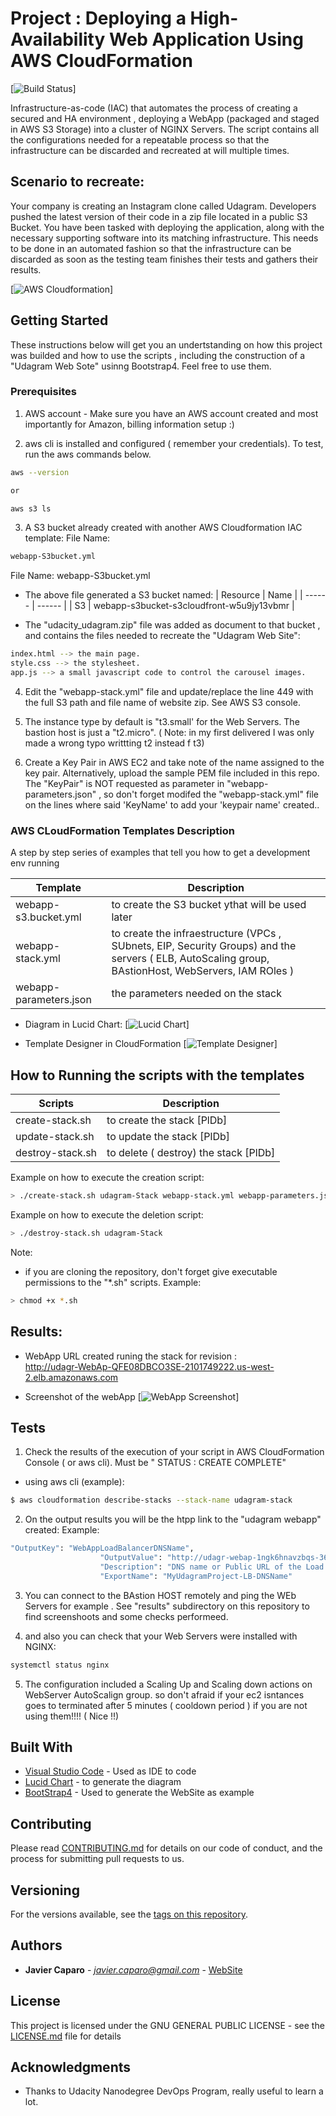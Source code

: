# Project :  Deploying a High-Availability Web Application Using AWS CloudFormation

[![Build Status](https://travis-ci.org/joemccann/dillinger.svg?branch=master)]

Infrastructure-as-code (IAC) that automates the process of creating a secured and HA environment , deploying  a WebApp  (packaged and staged in AWS S3 Storage) into a cluster of NGINX Servers. The script contains all the configurations needed for a repeatable process so that the infrastructure can be discarded and recreated at will multiple times.

## Scenario to recreate:

Your company is creating an Instagram clone called Udagram. Developers pushed the latest version of their code in a zip file located in a public S3 Bucket.
You have been tasked with deploying the application, along with the necessary supporting software into its matching infrastructure.
This needs to be done in an automated fashion so that the infrastructure can be discarded as soon as the testing team finishes their tests and gathers their results.

[![AWS Cloudformation](https://cdn.lynda.com/video/504618-185-636144053204152091_338x600_thumb.jpg)]

## Getting Started

These instructions below  will get you an undertstanding on how this project was builded and how to use the scripts , including  the construction of a "Udagram Web Sote" usinng Bootstrap4. Feel free to use them.

### Prerequisites

1. AWS account - Make sure you have an AWS account created and most importantly for Amazon, billing information setup :)

2. aws cli is installed and configured ( remember your credentials). To test, run the aws commands below.
```sh
aws --version

or 

aws s3 ls
```
3. A S3 bucket already created with another AWS Cloudformation IAC template:
File Name:
```sh
webapp-S3bucket.yml
```
   File Name: webapp-S3bucket.yml

- The above file generated a S3 bucket named: 
| Resource | Name |
| ------ | ------ |
| S3 | webapp-s3bucket-s3cloudfront-w5u9jy13vbmr | 

- The "udacity_udagram.zip" file was added as document to that bucket , and contains the files needed to recreate the "Udagram Web Site":
```sh
index.html --> the main page.
style.css --> the stylesheet.
app.js --> a small javascript code to control the carousel images.
``` 
4. Edit the "webapp-stack.yml" file and update/replace the line 449 with the full S3 path and file name of website zip. See AWS S3 console.

5. The instance type by default is "t3.small' for the Web Servers. The bastion host is just a "t2.micro". ( Note: in my first delivered I was only made a wrong typo writtting t2 instead f t3)

6. Create a Key Pair in AWS EC2 and take note of the name assigned to the key pair. Alternatively, upload the sample PEM file included in this repo. The "KeyPair" is NOT requested as parameter in "webapp-parameters.json" , so don't forget modifed the "webapp-stack.yml" file on the lines where said 'KeyName' to add your 'keypair name' created..

### AWS CLoudFormation Templates Description

A step by step series of examples that tell you how to get a development env running

| Template | Description |
| ------ | ------ |
| webapp-s3.bucket.yml | to create the S3 bucket ythat will be used later |
| webapp-stack.yml | to create the infraestructure (VPCs , SUbnets, EIP, Security Groups) and the servers ( ELB, AutoScaling group, BAstionHost, WebServers, IAM ROles ) |
| webapp-parameters.json | the parameters needed on the stack |

- Diagram in Lucid Chart:
[![Lucid Chart](https://webapp-s3bucket-s3cloudfront-w5u9jy13vbmr.s3-us-west-2.amazonaws.com/Udagram+WebApp+Project+-+Udacity.png)]

- Template Designer in CloudFormation
[![Template Designer](https://webapp-s3bucket-s3cloudfront-w5u9jy13vbmr.s3-us-west-2.amazonaws.com/webapp-template-designer.png)]

##  How to Running the scripts with the templates

| Scripts | Description |
| ------ | ------ |
| create-stack.sh | to create the stack  [PlDb] |
| update-stack.sh | to update the stack  [PlDb] |
| destroy-stack.sh | to delete ( destroy) the stack  [PlDb] |


Example on how to execute the creation script:
```sh
> ./create-stack.sh udagram-Stack webapp-stack.yml webapp-parameters.json
```

Example on how to execute the deletion script:
```sh
> ./destroy-stack.sh udagram-Stack 
```
Note:
* if you are cloning the repository, don't forget give executable permissions to the "*.sh" scripts. Example:
```sh
> chmod +x *.sh
```

## Results:
-  WebApp URL  created runing the stack for revision  :  
http://udagr-WebAp-QFE08DBCO3SE-2101749222.us-west-2.elb.amazonaws.com


- Screenshot of the webApp
[![WebApp Screenshot](https://webapp-s3bucket-s3cloudfront-w5u9jy13vbmr.s3-us-west-2.amazonaws.com/udagram+webapp+generated.jpg)]



## Tests

1. Check the results of the execution of your script in AWS CloudFormation Console ( or aws cli). Must be " STATUS : CREATE COMPLETE"
* using aws cli (example):
```sh
$ aws cloudformation describe-stacks --stack-name udagram-stack
```

2. On the output results  you will be the htpp link to the "udagram webapp" created: Example:
```sh
"OutputKey": "WebAppLoadBalancerDNSName",
                    "OutputValue": "http://udagr-webap-1ngk6hnavzbqs-361472458.us-west-2.elb.amazonaws.com/",
                    "Description": "DNS name or Public URL of the Load Balancer",
                    "ExportName": "MyUdagramProject-LB-DNSName"
```

3. You can connect to the BAstion HOST remotely and ping the WEb Servers for example . See "results" subdirectory on this repository to find screenshoots and some checks performeed.

4. and also you can check that  your Web Servers were installed with NGINX:
```sh
systemctl status nginx
```

5. The configuration included a Scaling Up and Scaling down actions on WebServer AutoScalign group. so don't afraid if your ec2 isntances goes to terminated after 5 minutes ( cooldown period ) if you are not using them!!!! ( Nice !!) 

## Built With

* [Visual Studio Code](http://www.dropwizard.io/1.0.2/docs/) - Used as IDE to code
* [Lucid Chart](https://www.lucidchart.com/pages/) - to generate the diagram
* [BootStrap4](https://getbootstrap.com/) - Used to generate the WebSite as example

## Contributing

Please read [CONTRIBUTING.md](https://gist.github.com/PurpleBooth/b24679402957c63ec426) for details on our code of conduct, and the process for submitting pull requests to us.

## Versioning

For the versions available, see the [tags on this repository](https://github.com/jfcb853/aws-cloudformation-udacity-project2.git/tags). 

## Authors

* **Javier Caparo** - *javier.caparo@gmail.com* - [WebSite](http://javier-caparo.com/)

## License

This project is licensed under the GNU GENERAL PUBLIC LICENSE - see the [LICENSE.md](LICENSE.md) file for details

## Acknowledgments

* Thanks to Udacity Nanodegree DevOps Program, really useful to learn a lot.